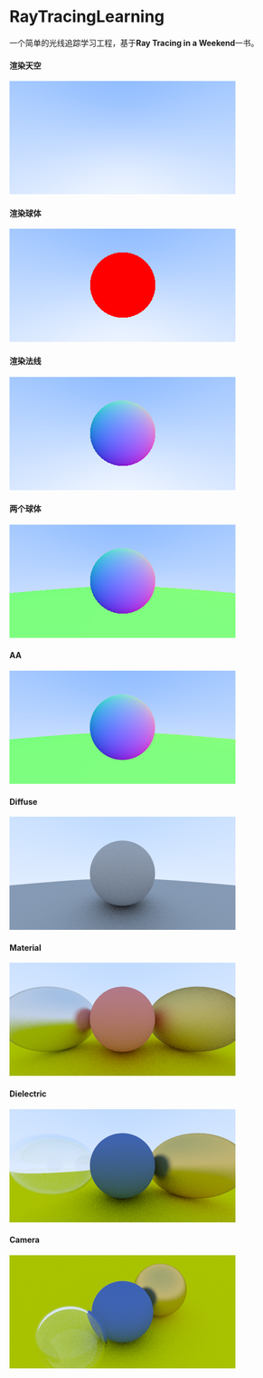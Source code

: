 # RayTracingLearning

一个简单的光线追踪学习工程，基于**Ray Tracing in a Weekend**一书。

#### 渲染天空

![](https://github.com/xlxlzh/RayTracingLearning/raw/master/images/image_sky.png)

#### 渲染球体

![](https://github.com/xlxlzh/RayTracingLearning/raw/master/images/image_sphere.png)

#### 渲染法线

![](https://github.com/xlxlzh/RayTracingLearning/raw/master/images/image_normal.png)

#### 两个球体

![](https://github.com/xlxlzh/RayTracingLearning/raw/master/images/two_sphere.png)

#### AA

![](https://github.com/xlxlzh/RayTracingLearning/raw/master/images/image_aa.png)

#### Diffuse

![](https://github.com/xlxlzh/RayTracingLearning/raw/master/images/image_diffuse.png)

#### Material
![](https://github.com/xlxlzh/RayTracingLearning/raw/master/images/image_material.png)

#### Dielectric
![](https://github.com/xlxlzh/RayTracingLearning/raw/master/images/image_dielectric.png)

#### Camera

![](https://github.com/xlxlzh/RayTracingLearning/raw/master/images/image_camera.png)